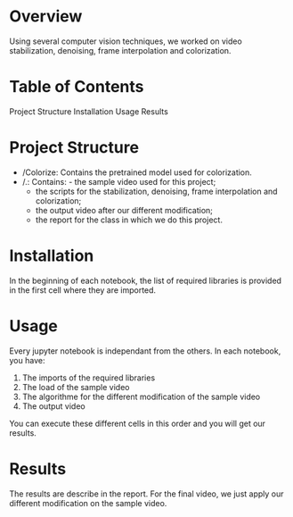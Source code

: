 # Overview

Using several computer vision techniques, we worked on video stabilization, denoising, frame interpolation and colorization. 

# Table of Contents

Project Structure
Installation
Usage
Results


# Project Structure

- /Colorize: Contains the pretrained model used for colorization.
- /.: Contains: - the sample video used for this project;
  - the scripts for the stabilization, denoising, frame interpolation and colorization;
  - the output video after our different modification;
  - the report for the class in which we do this project.

# Installation

In the beginning of each notebook, the list of required libraries is provided in the first cell where they are imported.

# Usage

Every jupyter notebook is independant from the others. In each notebook, you have:

1) The imports of the required libraries
2) The load of the sample video
3) The algorithme for the different modification of the sample video
4) The output video

You can execute these different cells in this order and you will get our results.

# Results

The results are describe in the report. For the final video, we just apply our different modification on the sample video.

